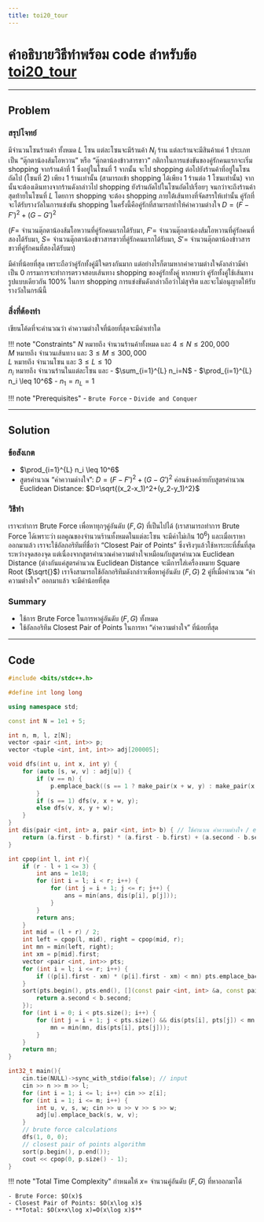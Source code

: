 ```yaml
---
title: toi20_tour
---
```

# คำอธิบายวิธีทำพร้อม code สำหรับข้อ [toi20_tour](https://api.otog.in.th/problem/1017)

---

## Problem

### สรุปโจทย์

มีจำนวนโซนร้านค้า ทั้งหมด $L$ โซน แต่ละโซนจะมีร้านค้า $N_i$ ร้าน แต่ละร้านจะมีสินค้าแค่ $1$ ประเภท เป็น “ตุ๊กตาน้องส้มโอหวาน” หรือ “ตุ๊กตาน้องข้าวสารขาว”
กติกาในการแข่งขันของคู่รักคนแรกจะเริ่ม shopping จากร้านค้าที่ $1$ ซึ่งอยู่ในโซนที่ $1$ จากนั้น จะไป shopping ต่อไปยังร้านค้าที่อยู่ในโซนถัดไป (โซนที่ $2$) เพียง $1$ ร้านเท่านั้น (สามารถเข้า shopping ได้เพียง $1$ ร้านต่อ $1$ โซนเท่านั้น) จากนั้นจะต้องเดินทางจากร้านดังกล่าวไป shopping ยังร้านถัดไปในโซนถัดไปเรื่อยๆ จนกว่าจะถึงร้านค้าสุดท้ายในโซนที่ $L$ โดยการ shopping จะต้อง shopping ภายใต้เส้นทางที่จัดสรรให้เท่านั้น
คู่รักที่จะได้รับรางวัลในการแข่งขัน shopping ในครั้งนี้คือคู่รักที่สามารถทําให้ค่าความต่างใจ $D = (F − F′)^2 + (G − G′)^2$

($F =$ จำนวนตุ๊กตาน้องส้มโอหวานที่คู่รักคนแรกได้รับมา, $F′ =$ จำนวนตุ๊กตาน้องส้มโอหวานที่คู่รักคนที่สองได้รับมา, $S =$ จำนวนตุ๊กตาน้องข้าวสารขาวที่คู่รักคนแรกได้รับมา, $S′ =$ จำนวนตุ๊กตาน้องข้าวสารขาวที่คู่รักคนที่สองได้รับมา)

มีค่าที่น้อยที่สุด เพราะถือว่าคู่รักทั้งคู่มีใจตรงกันมาก แต่อย่างไรก็ตามหากค่าความต่างใจดังกล่าวมีค่าเป็น 0 กรรมการจะทําการตรวจสอบเส้นทาง shopping ของคู่รักทั้งคู่ หากพบว่า คู่รักทั้งคู่ใช้เส้นทางรูปแบบเดียวกัน $100$% ในการ shopping การแข่งขันดังกล่าวถือว่าไม่สุจริต และจะไม่อนุญาตให้รับรางวัลในกรณีนี้


### สิ่งที่ต้องทำ

เขียนโค้ดที่จะคำนวณว่า ค่าความต่างใจที่น้อยที่สุดจะมีค่าเท่าใด

!!! note "Constraints"
    $N$ หมายถึง จํานวนร้านค้าทั้งหมด และ $4\leq N\leq 200,000$<br>
    $M$ หมายถึง จํานวนเส้นทาง และ $3\leq M\leq 300,000$<br>
    $L$ หมายถึง จํานวนโซน และ $3\leq L\leq 10$<br>
    $n_i$ หมายถึง จำนวนร้านในแต่ละโซน และ
    - $\sum_{i=1}^{L} n_i=N$
    - $\prod_{i=1}^{L} n_i \leq 10^6$
    - $n_1=n_L=1$
      

!!! note "Prerequisites"
	- `Brute Force`
    - `Divide and Conquer`

---

## Solution

### ข้อสังเกต

- $\prod_{i=1}^{L} n_i \leq 10^6$
- สูตรคำนวณ “ค่าความต่างใจ”: $D = (F − F′)^2 + (G − G′)^2$ ค่อนข้างคล้ายกับสูตรคำนวณ Euclidean Distance: $D=\sqrt{(x_2-x_1)^2+(y_2-y_1)^2}$

### วิธีทำ

เราจะทำการ Brute Force เพื่อหาทุกๆคู่อันดับ $(F,G)$ ที่เป็นไปได้ (เราสามารถทำการ Brute Force ได้เพราะว่า ผลคูณของจำนวนร้านทั้งหมดในแต่ละโซน จะมีค่าไม่เกิน $10^6$) และเมื่อเราหาออกมาแล้ว เราจะใช้อัลกอริทึมที่ชื่อว่า “Closest Pair of Points” ซึ่งจริงๆแล้วใช้หาระยะที่สั้นที่สุดระหว่างจุดสองจุด แต่เนื่องจากสูตรคำนวณค่าความต่างใจเหมือนกับสูตรคำนวณ Euclidean Distance (ต่างกันแค่สูตรคำนวณ Euclidean Distance จะมีการใส่เครื่องหมาย Square Root ($\sqrt{}$) เราจึงสามารถใช้อัลกอริทึมดังกล่าวเพื่อหาคู่อันดับ $(F,G)$ 2 คู่ที่เมื่อคำนวณ “ค่าความต่างใจ” ออกมาแล้ว จะมีค่าน้อยที่สุด

### Summary

- ใช้การ Brute Force ในการหาคู่อันดับ $(F,G)$ ทั้งหมด
- ใช้อัลกอริทึม Closest Pair of Points ในการหา “ค่าความต่างใจ” ที่น้อยที่สุด

---

## Code

```cpp title="toi20_tour.cpp"
#include <bits/stdc++.h> 

#define int long long 

using namespace std; 

const int N = 1e1 + 5; 

int n, m, l, z[N]; 
vector <pair <int, int>> p; 
vector <tuple <int, int, int>> adj[200005]; 

void dfs(int u, int x, int y) { 
	for (auto [s, w, v] : adj[u]) { 
		if (v == n) { 
			p.emplace_back((s == 1 ? make_pair(x + w, y) : make_pair(x, y + w))); continue; 
		} 
		if (s == 1) dfs(v, x + w, y); 
		else dfs(v, x, y + w); 
	} 
} 
int dis(pair <int, int> a, pair <int, int> b) { // ใช้คำนวณ ค่าความต่างใจ / euclidean distance 
	return (a.first - b.first) * (a.first - b.first) + (a.second - b.second) * (a.second - b.second); 
} 

int cpop(int l, int r){ 
	if (r - l + 1 <= 3) { 
		int ans = 1e18; 
		for (int i = l; i < r; i++) { 
			for (int j = i + 1; j <= r; j++) { 
				ans = min(ans, dis(p[i], p[j])); 
			} 
		} 
		return ans; 
	} 
	int mid = (l + r) / 2; 
	int left = cpop(l, mid), right = cpop(mid, r); 
	int mn = min(left, right); 
	int xm = p[mid].first; 
	vector <pair <int, int>> pts; 
	for (int i = l; i <= r; i++) { 
		if ((p[i].first - xm) * (p[i].first - xm) < mn) pts.emplace_back(p[i]); 
	} 
	sort(pts.begin(), pts.end(), [](const pair <int, int> &a, const pair <int, int> &b){ 
		return a.second < b.second;
	}); 
	for (int i = 0; i < pts.size(); i++) { 
		for (int j = i + 1; j < pts.size() && dis(pts[i], pts[j]) < mn; j++) { 
			mn = min(mn, dis(pts[i], pts[j])); 
		} 
	} 
	return mn; 
} 

int32_t main(){ 
	cin.tie(NULL)->sync_with_stdio(false); // input 
	cin >> n >> m >> l; 
	for (int i = 1; i <= l; i++) cin >> z[i]; 
	for (int i = 1; i <= m; i++) { 
		int u, v, s, w; cin >> u >> v >> s >> w; 
		adj[u].emplace_back(s, w, v); 
	} 
	// brute force calculations 
	dfs(1, 0, 0); 
	// closest pair of points algorithm 
	sort(p.begin(), p.end()); 
	cout << cpop(0, p.size() - 1); 
}
```

!!! note "Total Time Complexity"
    กำหนดให้ $x=$ จำนวนคู่อันดับ $(F,G)$ ที่หาออกมาได้

    - Brute Force: $O(x)$
    - Closest Pair of Points: $O(x\log x)$
    - **Total: $O(x+x\log x)=O(x\log x)$**
